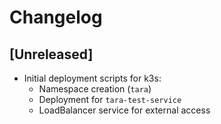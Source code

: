 # Changelog

## [Unreleased]
- Initial deployment scripts for k3s:
  - Namespace creation (`tara`)
  - Deployment for `tara-test-service`
  - LoadBalancer service for external access
